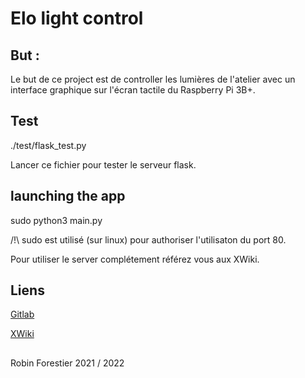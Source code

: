 # Elo light control #

## But : ##

Le but de ce project est de controller les lumières de l'atelier avec un interface graphique sur l'écran tactile du Raspberry Pi 3B+.

## Test ##

./test/flask_test.py

Lancer ce fichier pour tester le serveur flask.

## launching the app ##

sudo python3 main.py

/!\ sudo est utilisé (sur linux) pour authoriser l'utilisaton du port 80.

Pour utiliser le server complétement référez vous aux XWiki.

## Liens ##

[Gitlab](http://172.16.32.230/Forestier/controle-des-lumieres-knx)

[XWiki](https://xwiki.serverelo.org/xwiki/bin/view/Centre%20de%20Formation%20ELO/Projets/Controle%20des%20lumières%20KNX/)

## ##

Robin Forestier 2021 / 2022